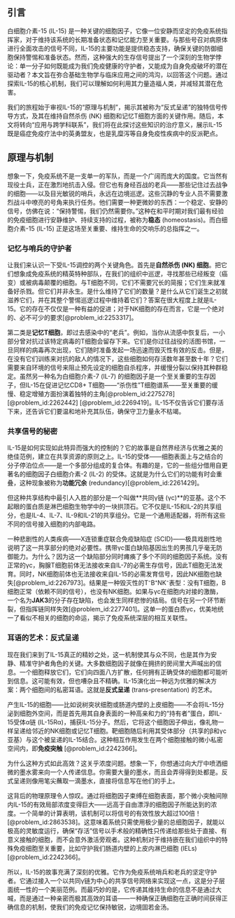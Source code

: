 ## 引言
白细胞介素-15 (IL-15) 是一种关键的细胞因子，它像一位安静而坚定的免疫系统指挥家，对于维持该系统的长期准备状态和记忆能力至关重要。与那些号召对病原体进行全面攻击的信号不同，IL-15的主要功能是提供稳态支持，确保关键的防御细胞保持警惕和准备状态。然而，这种强大的生存信号提出了一个深刻的生物学悖论：单一分子如何既能成为我们免疫健康的守护者，又能成为自身免疫破坏的潜在驱动者？本文旨在弥合基础生物学与临床应用之间的鸿沟，以回答这个问题。通过探索IL-15的核心机制，我们可以理解如何利用其力量造福人类，并减轻其潜在危害。

我们的旅程始于审视IL-15的“原理与机制”，揭示其被称为“反式呈递”的独特信号传导方式，及其在维持自然杀伤 (NK) 细胞和记忆T细胞方面的关键作用。随后，本文将转向“应用与跨学科联系”，我们将在此探讨这些知识的治疗意义，展示IL-15既是癌症免疫疗法中的英勇盟友，也是乳糜泻等自身免疫性疾病中的反派靶点。

## 原理与机制

想象一下，免疫系统不是一支单一的军队，而是一个广阔而庞大的国度。它当然有现役士兵，正在激烈地抗击入侵。但它也有身经百战的老兵——那些记住过去战争的细胞——以及目光敏锐的哨兵，永远在边境巡逻。这些沉静的专业人员不需要激烈战斗中嘹亮的号角来执行任务。他们需要一种更微妙的东西：一个稳定、安静的信号，仿佛在说：“保持警惕，我们仍然需要你。”这种在和平时期对我们最有经验的免疫细胞进行安静维护、持续支持的过程，被称为**稳态** (homeostasis)。而白细胞介素-15 (IL-15) 正是这场至关重要、维持生命的交响乐的总指挥之一。

### 记忆与哨兵的守护者

让我们来认识一下受IL-15调控的两个关键角色。首先是**自然杀伤 (NK) 细胞**。把它们想象成免疫系统的精英特种部队，在我们的组织中巡逻，寻找那些已经叛变（癌变）或被病毒颠覆的细胞。与T细胞不同，它们不需要冗长的简报；它们生来就准备好杀戮。但它们并非永生。是什么维持了它们的数量？是什么从它们诞生之初就滋养它们，并在其整个警惕巡逻过程中维持着它们？答案在很大程度上就是IL-15。它的存在不仅仅是一种有益的促进；对于NK细胞的存在而言，它是一个绝对的、必不可少的要求[@problem_id:2253317]。

第二类是**记忆T细胞**，即过去感染中的“老兵”。例如，当你从流感中恢复后，一小部分曾对抗过该特定病毒的T细胞会留存下来。它们是你过往战役的活图书馆，一旦同样的病毒再次出现，它们随时准备发起一场迅速而毁灭性有效的反击。但是，在没有它们训练来对抗的敌人的情况下，这些细胞如何存活数年甚至数十年？它们需要来自环境的信号来阻止预先设定的细胞自杀程序，并缓慢分裂以保持其种群稳定。虽然另一种名为白细胞介素-7 (IL-7) 的细胞因子是一个至关重要的生存因子，但IL-15在促进记忆CD8+ T细胞——“杀伤性”T细胞谱系——至关重要的缓慢、稳定增殖方面扮演着独特的主角[@problem_id:2275278] [@problem_id:2262442] [@problem_id:2269419]。IL-15不仅告诉它们要存活下来，还告诉它们要温和地补充其队伍，确保守卫力量永不枯竭。

### 共享信号的秘密

IL-15是如何实现如此特异而强大的控制的？它的故事是自然界经济与优雅之美的绝佳范例，建立在共享资源的原则之上。IL-15的受体——细胞表面上与之结合的分子停泊位点——是一个多部分组成的复合体。有趣的是，它的一些组分借用自更著名的细胞因子白细胞介素-2 (IL-2) 的受体。这就是为什么它们的功能有时会重叠，这种现象被称为**功能冗余** (redundancy)[@problem_id:2261429]。

但这种共享结构中最引人入胜的部分是一个叫做**共同γ链 (γc)**的亚基。这个不起眼的蛋白质是淋巴细胞生物学中的一块拱顶石。它不仅是IL-15和IL-2的共享组分，也是IL-4、IL-7、IL-9和IL-21的共享组分。它是一个通用适配器，将所有这些不同的信号接入细胞的内部电路。

一种悲剧性的人类疾病——X连锁重症联合免疫缺陷症 (SCID)——极具戏剧性地说明了这一共享部分的绝对必要性。携带γc蛋白缺陷基因出生的男孩几乎毫无防御能力。为什么？因为这一个缺陷部分同时瘫痪了多个不同的细胞因子系统。没有正常的γc，胸腺T细胞前体无法接收来自IL-7的必需生存信号，因此T细胞无法发育。同时，NK细胞前体也无法接收来自IL-15的必需发育信号，因此NK细胞也缺失[@problem_id:2267973]。结果是一种毁灭性的T⁻B⁺NK⁻表型：没有T细胞，B细胞正常（依赖不同的信号），也没有NK细胞。如果与γc在细胞内对接的激酶，一个名为**JAK3**的分子存在缺陷，也会发生同样悲惨的结局。信号在另一个环节断裂，但指挥链同样失效[@problem_id:2277401]。这单一的蛋白质γc，优美地统一了看似不相关的细胞的命运，揭示了免疫系统深层的相互关联性。

### 耳语的艺术：反式呈递

现在我们来到了IL-15真正的精妙之处，这一机制使其与众不同，也是其作为安静、精准守护者角色的关键。大多数细胞因子就像在拥挤的房间里大声喊出的信息。一个细胞释放它们，它们向四面八方扩散，任何拥有正确受体的细胞都可能听到信息。这可能有效，但也嘈杂且不精确。IL-15演化出一种远为优雅的解决方案：两个细胞间的私密耳语。这就是**反式呈递** (trans-presentation) 的艺术。

产生IL-15的细胞——比如说树突状细胞或肠道内壁的上皮细胞——不会将IL-15分泌到细胞外空间，而是首先用其自身表面的一种高亲和力的“持有者”蛋白，即IL-15受体α链 (IL-15Rα)，捕获IL-15分子。然后，它将这个细胞因子伸出，像礼物一样呈递给邻近的NK细胞或记忆T细胞。靶细胞随后利用其受体部分（共享的β和γc亚基）与这个被呈递的IL-15结合。这种相互作用发生在两个细胞接触的微小私密空间内，即**免疫突触** [@problem_id:2242366]。

为什么这种方式如此高效？这关乎浓度问题。想象一下，你想通过向大厅中喷洒细微的墨水雾来向一个人传递信息。你需要大量的墨水，而且会弄得得到处都是。反式呈递则像用笔尖蘸取一滴墨水，直接将信息写在他们的手上。

这背后的物理原理令人惊叹。通过将细胞因子束缚在细胞表面，那个微小突触间隙内IL-15的有效局部浓度变得巨大——远高于自由漂浮的细胞因子所能达到的浓度。一个简单的计算表明，该机制可以将信号的有效性放大超过100倍！[@problem_id:2863538]。这意味着系统只需使用极少量的总细胞因子，就能以极高的灵敏度运行，确保“存活”信号以手术般的精确性只传递给那些处于直接、有意义接触的细胞，而不会意外激活旁观者。这种机制对于维持嵌在我们组织中的特殊免疫细胞至关重要，比如守护我们肠道内壁的上皮内淋巴细胞 (IELs)[@problem_id:2242366]。

所以，IL-15的故事充满了深刻的优雅。它作为免疫系统哨兵和老兵的坚定守护者。它通过接入一个以共同γ链为中心的共享信号网络来实现这一点，这是分子层面统一性的一个美丽范例。而最巧妙的是，它传递其维持生命的信息不是通过大喊，而是通过一种亲密而极其高效的耳语——一种确保正确细胞在正确时间获得正确信息的机制，使我们的免疫记忆保持敏锐，边境固若金汤。

